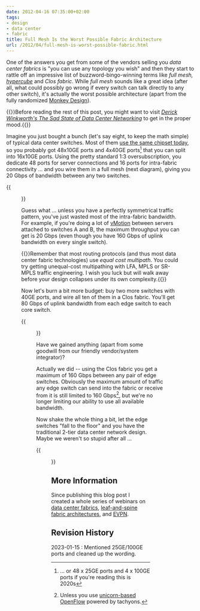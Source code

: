 ```yaml
---
date: 2012-04-16 07:35:00+02:00
tags:
- design
- data center
- fabric
title: Full Mesh Is the Worst Possible Fabric Architecture
url: /2012/04/full-mesh-is-worst-possible-fabric.html
---
```

One of the answers you get from some of the vendors selling you *data center fabrics* is "you can use any topology you wish" and then they start to rattle off an impressive list of buzzword-bingo-winning terms like *full mesh,* [*hypercube*](http://en.wikipedia.org/wiki/Hypercube) and *Clos fabric*. While *full mesh* sounds like a great idea (after all, what could possibly go wrong if every switch can talk directly to any other switch), it's actually the worst possible architecture (apart from the fully randomized [Monkey Design](/2012/04/monkey-design-still-doesnt-work-well.html)).

{{<note info>}}Before reading the rest of this post, you might want to visit [*Derick Winkworth's The Sad State of Data Center Networking*](http://packetpushers.net/the-sad-state-of-data-center-networking/) to get in the proper mood.{{</note>}}
<!--more-->
Imagine you just bought a bunch (let's say eight, to keep the math simple) of typical data center switches. Most of them [use the same chipset today](http://etherealmind.com/merchant-silicon-vendor-software-rise-lost-opportunity/), so you probably got 48x10GE ports and 4x40GE ports[^2020] that you can split into 16x10GE ports. Using the pretty standard 1:3 oversubscription, you dedicate 48 ports for server connections and 16 ports for intra-fabric connectivity ... and you wire them in a full mesh (next diagram), giving you 20 Gbps of bandwidth between any two switches.

[^2020]: ... or 48 x 25GE ports and 4 x 100GE ports if you're reading this is 2020s

{{<figure src="/2012/04/s1600-FM_Mesh.jpg" caption="Full mesh between leaf switches">}}

Guess what ... unless you have a perfectly symmetrical traffic pattern, you've just wasted most of the intra-fabric bandwidth. For example, if you're doing a lot of [vMotion](/2010/09/vmotion-elephant-in-data-center-room.html) between servers attached to switches A and B, the maximum throughput you can get is 20 Gbps (even though you have 160 Gbps of uplink bandwidth on every single switch).

{{<note>}}Remember that most routing protocols (and thus most data center fabric technologies) use *equal cost multipath*. You could try getting unequal-cost multipathing with LFA, MPLS or SR-MPLS traffic engineering. I wish you luck but will walk away before your design collapses under its own complexity.{{</note>}}

Now let's burn a bit more budget: buy two more switches with 40GE ports, and wire all ten of them in a Clos fabric. You'll get 80 Gbps of uplink bandwidth from each edge switch to each core switch.

{{<figure src="/2012/04/s1600-FM_Clos.jpg" caption="Clos fabric">}}

Have we gained anything (apart from some goodwill from our friendly vendor/system integrator)?

Actually we did -- using the Clos fabric you get a maximum of 160 Gbps between any pair of edge switches. Obviously the maximum amount of traffic any edge switch can send into the fabric or receive from it is still limited to 160 Gbps[^UBO], but we're no longer limiting our ability to use all available bandwidth.

[^UBO]: Unless you use [unicorn-based OpenFlow](/2011/03/open-networking-foundation-fabric.html)  powered by tachyons.

Now shake the whole thing a bit, let the edge switches "fall to the floor" and you have the traditional 2-tier data center network design. Maybe we weren't so stupid after all ...

{{<figure src="/2012/04/s1600-FM_2Tier.jpg" caption="Leaf-and-spine fabric">}}

## More Information

Since publishing this blog post I created a whole series of webinars on [data center fabrics](http://www.ipspace.net/Data_Center_Fabrics), [leaf-and-spine fabric architectures](http://www.ipspace.net/Leaf-and-Spine_Fabric_Architectures), and [EVPN](http://www.ipspace.net/EVPN_Technical_Deep_Dive).

## Revision History

2023-01-15
: Mentioned 25GE/100GE ports and cleaned up the wording.